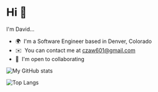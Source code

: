 # Hi 👋

I'm David...

- 🌍  I'm a Software Engineer based in Denver, Colorado
- ✉️  You can contact me at [czaw601@gmail.com](mailto:czaw601@gmail.com)
- 🤝  I'm open to collaborating

<!-- STATS -->
![My GitHub stats](https://github-readme-stats.vercel.app/api?username=davidkharbin&theme=github_dark&show_icons=true&count_private=true&custom_title=My+GitHub+Stats)

<!-- LANGUAGES -->
![Top Langs](https://github-readme-stats.vercel.app/api/top-langs/?username=davidkharbin&theme=github_dark&langs_count=10&exclude_repo=seahorse-safe&layout=compact&card_width=350)


